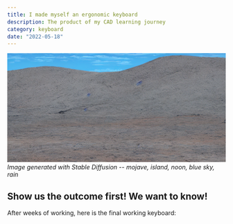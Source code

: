 ```yaml
---
title: I made myself an ergonomic keyboard
description: The product of my CAD learning journey
category: keyboard
date: "2022-05-18"
---
```


<p>
    <img src="./cover.png"/>
    <em classname="img-caption">Image generated with Stable Diffusion -- mojave, island, noon, blue sky, rain</em>
</p>

## Show us the outcome first! We want to know!

After weeks of working, here is the final working keyboard:
